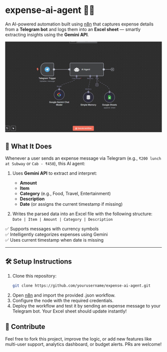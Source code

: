 # expense-ai-agent 🤖💸

An AI-powered automation built using [n8n](https://n8n.io/) that captures expense details from a **Telegram bot** and logs them into an **Excel sheet** — smartly extracting insights using the **Gemini API**.

![Workflow Screenshot](Screenshot.jpg) 

## 🚀 What It Does

Whenever a user sends an expense message via Telegram (e.g., `₹200 lunch at Subway` or `Cab - ₹450`), this AI agent:

1. Uses **Gemini API** to extract and interpret:
   - **Amount**
   - **Item**
   - **Category** (e.g., Food, Travel, Entertainment)
   - **Description**
   - **Date** (or assigns the current timestamp if missing)

2. Writes the parsed data into an Excel file with the following structure:  
   `Date | Item | Amount | Category | Description`

✅ Supports messages with currency symbols  
✅ Intelligently categorizes expenses using Gemini  
✅ Uses current timestamp when date is missing  

---

## 🛠️ Setup Instructions

1. Clone this repository:
   ```bash
   git clone https://github.com/yourusername/expense-ai-agent.git
2. Open [n8n](https://n8n.io/) and import the provided .json workflow.
3. Configure the node with the required credentials.
4. Deploy the workflow and test it by sending an expense message to your Telegram bot. Your Excel sheet should update instantly!

## 🙌 Contribute
Feel free to fork this project, improve the logic, or add new features like multi-user support, analytics dashboard, or budget alerts. PRs are welcome!

